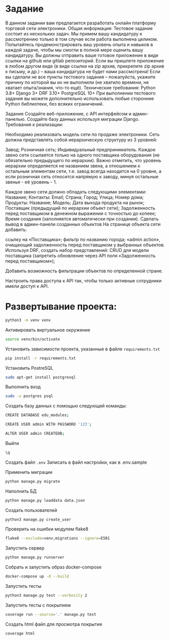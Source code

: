 # Задание
В данном задании вам предлагается разработать онлайн платформу торговой сети электроники.
Общая информация:
Тестовое задание состоит из нескольких задач. Мы примем вашу кандидатуру к рассмотрению только в том случае если работа выполнена целиком. Попытайтесь продемонстрировать ваш уровень опыта и навыков в каждой задаче, чтобы мы смогли в полной мере оценить вашу кандидатуру.
Вы должны отправить ваше готовое приложение в виде ссылки на github или gitlab репозиторий. Если вы пришлете приложение в любом другом виде (в виде ссылки на zip архив, прикрепите zip архив к письму, и др.) – ваша кандидатура не будет нами рассмотрена!
Если вы сделали не все пункты тестового задания – пожалуйста, укажите причину по которой вы их не выполнили (не хватило времени, не хватает опыта/знания, что-то ещё).
Технические требования:
Python 3.8+
Django 3+
DRF 3.10+
PostgreSQL 10+
При выполнении тестового задания вы можете дополнительно использовать любые сторонние Python библиотеки, без всяких ограничений.

Задание
Создайте веб-приложение, с API интерфейсом и админ-панелью.
Создайте базу данных используя миграции Django.
Требования к реализации:

Необходимо реализовать модель сети по продаже электроники.
Сеть должна представлять собой иерархическую структуру из 3 уровней:

Завод;
Розничная сеть;
Индивидуальный предприниматель.
Каждое звено сети ссылается только на одного поставщика оборудования (не обязательно предыдущего по иерархии). Важно отметить, что уровень иерархии определяется не названием звена, а отношением к остальным элементам сети, т.е. завод всегда находится на 0 уровне, а если розничная сеть относится напрямую к заводу, минуя остальные звенья - её уровень - 1.

Каждое звено сети должно обладать следующими элементами:
Название;
Контакты:
Email;
Страна;
Город;
Улица;
Номер дома;
Продукты:
Название;
Модель;
Дата выхода продукта на рынок;
Поставщик (предыдущий по иерархии объект сети);
Задолженность перед поставщиком в денежном выражении с точностью до копеек;
Время создания (заполняется автоматически при создании).
Сделать вывод в админ-панели созданных объектов
На странице объекта сети добавить:

ссылку на «Поставщика»;
фильтр по названию города;
«admin action», очищающий задолженность перед поставщиком у выбранных объектов.
Используя DRF, создать набор представлений:
CRUD для модели поставщика (запретить обновление через API поля «Задолженность перед поставщиком»);

Добавить возможность фильтрации объектов по определенной стране.

Настроить права доступа к API так, чтобы только активные сотрудники имели доступ к API.


# Развертывание проекта:

```bash
python3 -m venv venv
```
Активировать виртуальное окружение
```bash
source venv/bin/activate
```
Установить зависимости проекта, указанные в файле `requirements.txt`
```bash
pip install -r requirements.txt
```
Установить PostreSQL
```bash
sudo apt-get install postgresql
```
Выполнить вход
```bash
sudo -u postgres psql
```
Cоздать базу данных 
с помощью следующей команды:
```bash
CREATE DATABASE edu_modules;
```
```bash
CREATE USER admin WITH PASSWORD '123';
```
```bash
ALTER USER admin CREATEDB;
```
Выйти
```bash
\q
```
Создать файл `.env` 
Записать в файл настройки, как в .env.sample

Применить миграции
```bash
python manage.py migrate
```
Наполнить БД
```bash
python manage.py loaddata data.json
```
Создать пользователей
```bash
python3 manage.py create_user
```
Проверить на ошибки модулем flake8
```bash
flake8 --exclude=venv,migrations --ignore=E501
```
Запустить сервер
```bash
python manage.py runserver
```
Собрать и запустить образ docker-compose
```bash
docker-compose up -d --build
```
Запустить тесты
```bash
python3 manage.py test --verbosity 2
```
Запустить тесты с покрытием
```bash
coverage run --source='.' manage.py test
```
Создать html файл для просмотра покрытия 
```bash
coverage html
```
